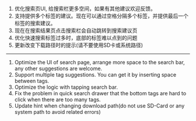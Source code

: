 1. 优化搜索页UI, 给搜索栏更多空间，如果有其他建议欢迎反馈。
2. 支持提供多个标签的建议。现在可以通过空格分隔多个标签，并提供最后一个标签的搜索建议。
3. 现在在搜索结果页点击搜索栏会自动跳转到搜索建议页
4. 优化快速搜索标签过多时，底部的标签难以点到的问题
5. 更新改变下载路径时的提示(请不要使用SD卡或系统路径)

------------------------------------------------------------------------------------------

1. Optimize the UI of search page, arrange more space to the search bar, any other suggestions are welcome.
2. Support multiple tag suggestions. You can get it by inserting space between tags.
3. Optimize the logic with tapping search bar.
4. Fix the problem in quick search drawer that the bottom tags are hard to click when there are too many tags.
5. Update hint when changing download path(do not use SD-Card or any system path to avoid related errors)